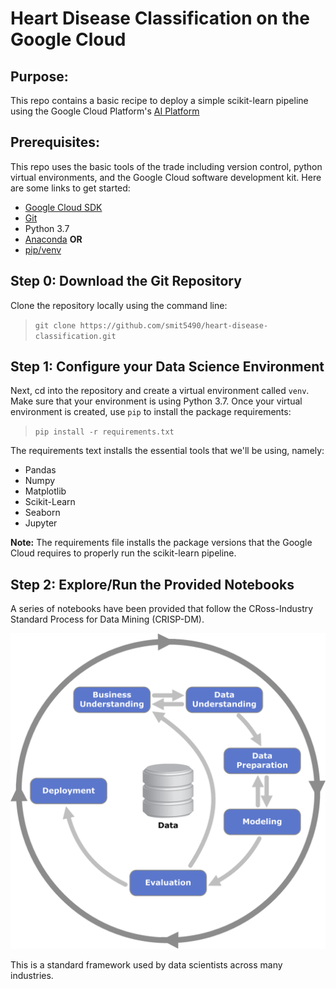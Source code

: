# Heart Disease Classification on the Google Cloud



## Purpose:
This repo contains a basic recipe to deploy a simple scikit-learn pipeline using
the Google Cloud Platform's [AI Platform](https://cloud.google.com/ai-platform)

## Prerequisites:
This repo uses the basic tools of the trade including version control, python
virtual environments, and the Google Cloud software development kit. Here are
some links to get started:  

* [Google Cloud SDK](https://cloud.google.com/sdk)
* [Git](https://git-scm.com)
* Python 3.7
* [Anaconda](https://www.anaconda.com) **OR**
* [pip/venv](https://packaging.python.org/guides/installing-using-pip-and-virtual-environments/)

## Step 0: Download the Git Repository
Clone the repository locally using the command line:  

>`git clone https://github.com/smit5490/heart-disease-classification.git`

## Step 1: Configure your Data Science Environment
Next, cd into the repository and create a virtual environment called `venv`.
Make sure that your environment is using Python 3.7. Once your virtual
environment is created, use `pip` to install the package
requirements:  

>`pip install -r requirements.txt`

The requirements text installs the essential tools that we'll be using, namely:
* Pandas
* Numpy
* Matplotlib
* Scikit-Learn
* Seaborn
* Jupyter

**Note:** The requirements file installs the package versions that the Google
Cloud requires to properly run the scikit-learn pipeline.

## Step 2: Explore/Run the Provided Notebooks
A series of notebooks have been provided that follow the CRoss-Industry Standard
Process for Data Mining (CRISP-DM).

![CRISP-DM](images/crisp-dm.png)

This is a standard framework used by data
scientists across many industries.
